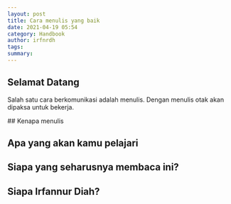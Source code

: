 ```yaml
---
layout: post
title: Cara menulis yang baik
date: 2021-04-19 05:54
category: Handbook
author: irfnrdh
tags: 
summary: 
---
```


## Selamat Datang
Salah satu cara berkomunikasi adalah menulis.
Dengan menulis otak akan dipaksa untuk bekerja.


<div class="header-line"></div>  
## Kenapa menulis

## Apa yang akan kamu pelajari
## Siapa yang seharusnya membaca ini?
## Siapa Irfannur Diah?
